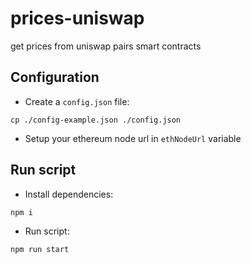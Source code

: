 # prices-uniswap
get prices from uniswap pairs smart contracts

## Configuration
- Create a `config.json` file:
```
cp ./config-example.json ./config.json
```
- Setup your ethereum node url in `ethNodeUrl` variable

## Run script
- Install dependencies:
```
npm i
```

- Run script:
```
npm run start
```
